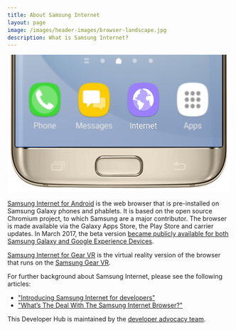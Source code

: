 ```yaml
---
title: About Samsung Internet
layout: page
image: /images/header-images/browser-landscape.jpg
description: What is Samsung Internet?
---
```


![Samsung Internet icon on homescreen](/images/samsung-internet-phone-blur.png)

[Samsung Internet for Android](http://developer.samsung.com/internet#android-overview) is the web browser that is pre-installed on Samsung Galaxy phones and phablets.
It is based on the open source Chromium project, to which Samsung are a major contributor.
The browser is made available via the Galaxy Apps Store, the Play Store and carrier updates.
In March 2017, the beta version [became publicly available for both Samsung Galaxy and Google Experience Devices](https://medium.com/samsung-internet-dev/samsung-internet-beta-now-available-without-sign-up-e0d5d4010838).

[Samsung Internet for Gear VR](http://developer.samsung.com/internet#gearvr-overview) is the virtual reality version of the browser that runs on the [Samsung Gear VR](http://www.samsung.com/global/galaxy/gear-vr/). 

For further background about Samsung Internet, please see the following articles:

* ["Introducing Samsung Internet for developers"](https://medium.com/samsung-internet-dev/introducing-samsung-internet-for-developers-6c3a3be42f72)
* ["What’s The Deal With The Samsung Internet Browser?"](https://www.smashingmagazine.com/2016/10/whats-the-deal-with-the-samsung-internet-browser/)

This Developer Hub is maintained by the [developer advocacy team](https://twitter.com/samsunginternet).
